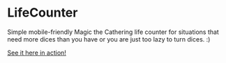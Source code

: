 # LifeCounter
Simple mobile-friendly Magic the Cathering life counter for situations that need more dices than you have or you are just too lazy to turn dices. :)

[See it here in action! ](https://sampozki.xyz/mtg/) 
